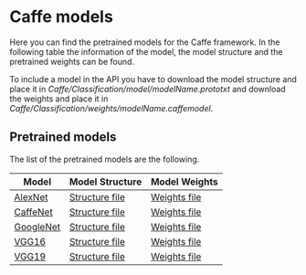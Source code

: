 ﻿# Caffe models

Here you can find the pretrained models for the Caffe framework. In the following table the information of the model, the model structure and the pretrained weights can be found.

To include a model in the API you have to download the model structure and place it in *Caffe/Classification/model/modelName.prototxt*  and download the weights and place it in *Caffe/Classification/weights/modelName.caffemodel*.

## Pretrained models
The list of the pretrained models are the following.

| Model | Model Structure | Model Weights |
|-------|-----------------|---------------|
|[AlexNet](http://papers.nips.cc/paper/4824-imagenet-classification-with-deep-convolutional-neural-networks.pdf)| [Structure file](https://unirioja-my.sharepoint.com/:u:/g/personal/adines_unirioja_es/ERYGs4x82xRNgQr4PqLUXVoB336TjhpF1BPUjj05LMp6IQ?e=dDOpq3) | [Weights file](https://unirioja-my.sharepoint.com/:u:/g/personal/adines_unirioja_es/EQ_ZexbsIHtDpK5LiW0S_UoBhSgcUC7ttQuPu_DjqV39Pg?e=WoVagt) |
|[CaffeNet](https://github.com/BVLC/caffe/tree/master/models/bvlc_reference_caffenet)| [Structure file](https://unirioja-my.sharepoint.com/:u:/g/personal/adines_unirioja_es/Ea8iImrYGAVNpBI1wYwhVisBYX_fWQNtdbLc228Em6Npug?e=j6Wdrj) | [Weights file](https://unirioja-my.sharepoint.com/:u:/g/personal/adines_unirioja_es/EVt8e-ngX1FHv07nHRLXaAcB9dnwX9i33dP8D64df150DQ?e=A1Spk7) |
|[GoogleNet](https://ieeexplore.ieee.org/document/7298594/)| [Structure file](https://unirioja-my.sharepoint.com/:u:/g/personal/adines_unirioja_es/EaNUNfz20hRLtGcWikgrRuQBwyyMyySc5sc-LVmz_TZypQ?e=lSJjy5) | [Weights file](https://unirioja-my.sharepoint.com/:u:/g/personal/adines_unirioja_es/EXGYXCCwjllPiN0DPFZJ5S8BewR7j6MrPwjuc206ONtiug?e=frHPaJ) |
|[VGG16](https://arxiv.org/pdf/1409.1556.pdf)| [Structure file](https://unirioja-my.sharepoint.com/:u:/g/personal/adines_unirioja_es/EUbdJT9GgVJDsMVVrwk1vewBP-IpOfKwnJh3sSNeXdoX7g?e=uWZPJ1) | [Weights file](https://unirioja-my.sharepoint.com/:u:/g/personal/adines_unirioja_es/EbA3miHHnbxFrPMPB8b0QkUBFxK2r4yvq2Hk4OcU1c9ryg?e=SAp14X) |
|[VGG19](https://arxiv.org/pdf/1409.1556.pdf)| [Structure file](https://unirioja-my.sharepoint.com/:u:/g/personal/adines_unirioja_es/EVRmVQK2uPdEk4E-xOOs88wBeLns11VEtT6QsKLztc7i7A?e=yxbdty) | [Weights file](https://unirioja-my.sharepoint.com/:u:/g/personal/adines_unirioja_es/EVUQxa-7Ya1DklQgSgKDgt8B5RqAazeyHsIKuAzhPKDGTw?e=ooOVL7) |
